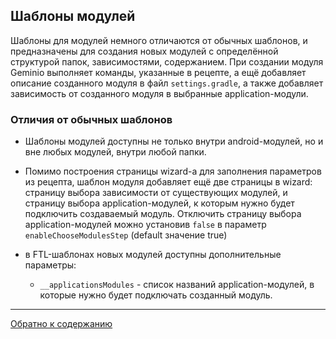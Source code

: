## Шаблоны модулей

Шаблоны для модулей немного отличаются от обычных шаблонов, и предназначены для создания новых модулей с определённой
структурой папок, зависимостями, содержанием. При создании модуля Geminio выполняет команды, указанные в рецепте, а ещё
добавляет описание созданного модуля в файл `settings.gradle`, а также добавляет зависимость от созданного модуля в
выбранные application-модули.

### Отличия от обычных шаблонов

- Шаблоны модулей доступны не только внутри android-модулей, но и вне любых модулей, внутри любой папки.

- Помимо построения страницы wizard-а для заполнения параметров из рецепта, шаблон модуля добавляет ещё две
  страницы в wizard: страницу выбора зависимости от существующих модулей, и страницу выбора application-модулей,
  к которым нужно будет подключить создаваемый модуль. Отключить страницу выбора application-модулей можно установив
  `false` в параметр `enableChooseModulesStep` (default значение true)

- в FTL-шаблонах новых модулей доступны дополнительные параметры:
    * `__applicationsModules` - список названий application-модулей, в которые нужно будет подключать созданный модуль.

---

[Обратно к содержанию](../../README.md#Содержание)